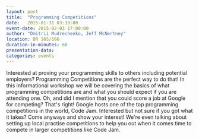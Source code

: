 ```yaml
---
layout: post
title:  "Programming Competitions"
date:   2015-01-31 03:33:00
event-date: 2015-02-03 17:00:00
author: "Dmitrii Mudrechenko, Jeff McNertney"
location: BR 165/166
duration-in-minutes: 60
presentation-data: 
categories: events
---
```


Interested at proving your programming skills to others including potential employers? Programming Competitions are the perfect way to do that! In this informational workshop we will be covering the basics of what programming competitions are and what you should expect if you are attending one. Oh, and did I mention that you could score a job at Google for competing? That's right! Google hosts one of the top programming competitions in the world, Code Jam. Interested but not sure if you got what it takes? Come anyways and show your interest! We're even talking about setting up local practise competitions to help you out when it comes time to compete in larger competitions like Code Jam.  
